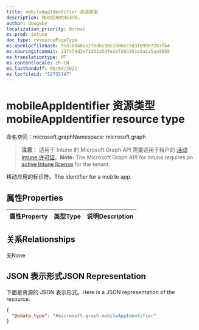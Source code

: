 ```yaml
---
title: mobileAppIdentifier 资源类型
description: 移动应用的标识符。
author: dougeby
localization_priority: Normal
ms.prod: intune
doc_type: resourcePageType
ms.openlocfilehash: 91d76048a52f8dbc90c2dd6ec5d3f09907287fb4
ms.sourcegitcommit: 13f474d3e71d32a5dfe2efebb351e3a1a5aa9685
ms.translationtype: MT
ms.contentlocale: zh-CN
ms.lasthandoff: 06/04/2021
ms.locfileid: "52755747"
---
```

# <a name="mobileappidentifier-resource-type"></a><span data-ttu-id="3487b-103">mobileAppIdentifier 资源类型</span><span class="sxs-lookup"><span data-stu-id="3487b-103">mobileAppIdentifier resource type</span></span>

<span data-ttu-id="3487b-104">命名空间：microsoft.graph</span><span class="sxs-lookup"><span data-stu-id="3487b-104">Namespace: microsoft.graph</span></span>

> <span data-ttu-id="3487b-105">**注意：** 适用于 Intune 的 Microsoft Graph API 需要适用于租户的 [活动 Intune 许可证](https://go.microsoft.com/fwlink/?linkid=839381)。</span><span class="sxs-lookup"><span data-stu-id="3487b-105">**Note:** The Microsoft Graph API for Intune requires an [active Intune license](https://go.microsoft.com/fwlink/?linkid=839381) for the tenant.</span></span>

<span data-ttu-id="3487b-106">移动应用的标识符。</span><span class="sxs-lookup"><span data-stu-id="3487b-106">The identifier for a mobile app.</span></span>

## <a name="properties"></a><span data-ttu-id="3487b-107">属性</span><span class="sxs-lookup"><span data-stu-id="3487b-107">Properties</span></span>
|<span data-ttu-id="3487b-108">属性</span><span class="sxs-lookup"><span data-stu-id="3487b-108">Property</span></span>|<span data-ttu-id="3487b-109">类型</span><span class="sxs-lookup"><span data-stu-id="3487b-109">Type</span></span>|<span data-ttu-id="3487b-110">说明</span><span class="sxs-lookup"><span data-stu-id="3487b-110">Description</span></span>|
|:---|:---|:---|

## <a name="relationships"></a><span data-ttu-id="3487b-111">关系</span><span class="sxs-lookup"><span data-stu-id="3487b-111">Relationships</span></span>
<span data-ttu-id="3487b-112">无</span><span class="sxs-lookup"><span data-stu-id="3487b-112">None</span></span>

## <a name="json-representation"></a><span data-ttu-id="3487b-113">JSON 表示形式</span><span class="sxs-lookup"><span data-stu-id="3487b-113">JSON Representation</span></span>
<span data-ttu-id="3487b-114">下面是资源的 JSON 表示形式。</span><span class="sxs-lookup"><span data-stu-id="3487b-114">Here is a JSON representation of the resource.</span></span>
<!-- {
  "blockType": "resource",
  "@odata.type": "microsoft.graph.mobileAppIdentifier"
}
-->
``` json
{
  "@odata.type": "#microsoft.graph.mobileAppIdentifier"
}
```





